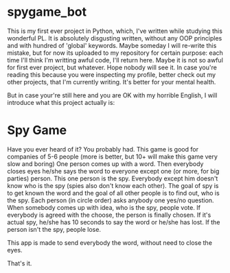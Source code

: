 # spygame_bot
This is my first ever project in Python, which, I've written while studying this wonderful PL. 
It is absolutely disgusting written, without any OOP principles and with hundred of 'global' keywords. Maybe someday I will re-write this mistake,
but for now its uploaded to my repository for certain purpose: each time I'll think I'm writting awful code, I'll return here. Maybe it is not so awful for first ever project,
but whatever. Hope nobody will see it. In case you're reading this because you were inspecting my profile, better check out my other projects, that I'm currently writing. It's better for your mental health. 

But in case your're still here and you are OK with my horrible English, I will introduce what this project actually is:

# Spy Game
Have you ever heard of it? You probably had. This game is good for companies of 5-6 people (more is better, but 10+ will make this game very slow and boring)
One person comes up with a word. Then everybody closes eyes he/she says the word to everyone except one (or more, for big parties) person. This one person is the spy. Everybody except him doesn't know who is the spy (spies also don't know each other).
The goal of spy is to get known the word and the goal of all other people is to find out, who is the spy. Each person (in circle order) asks anybody one yes/no question. When somebody comes up with idea, who is the spy, people vote. If everybody is agreed with the choose, the person is finally chosen. 
If it's actual spy, he/she has 10 seconds to say the word or he/she has lost. If the person isn't the spy, people lose.

This app is made to send everybody the word, without need to close the eyes.

That's it.
